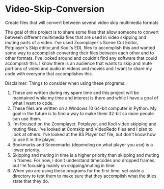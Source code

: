 # Video-Skip-Conversion
Create files that will convert between several video skip multimedia formats

The goal of this project is to share some files that allow someone to convert between different multimedia files that are used in video skipping and muting parts of a video. I've used Zoomplayer's Scene Cut Editor, Potplayer's Skip editor,and Kodi's EDL files to accomplish this and wanted some way to accomplish converting their files between each other and to other formats. I've looked around and couldn't find any software that could accomplish this. I know there is an audience that wants to skip and mute portions of video and audio in videos and movies and I want to share my code with everyone that accomplishes this. 


Disclaimer: Things to consider when using these programs:
1.  These are written during my spare time and this project will be maintained while my time and interest is there and while I have a goal of what I want to code.
2. These files are written on a Windows 10 64-bit computer in Python. My goal in the future is to find a way to make them 32-bit so more people can use them.
3. I'm focused on the Zoomplayer, Potplayer, and Kodi video skipping and muting files. I've looked at Comskip and VideoRedo files and I plan to look at others. I've looked at the BS Player bcf file, but don't know how to use it in the player.
4. Bookmarks and Scenemarks (depending on what player you use) is a lower priority.
5. Skipping and muting in time is a higher priority than skipping and muting in frames. For now, I don't understand timecodes and dropped frames, but I'm focusing mainly on skipping/muting in time.
6. When you are using these programs for the first time, set aside a directory to test them to make sure that they accomplish what the titles state that they do.


